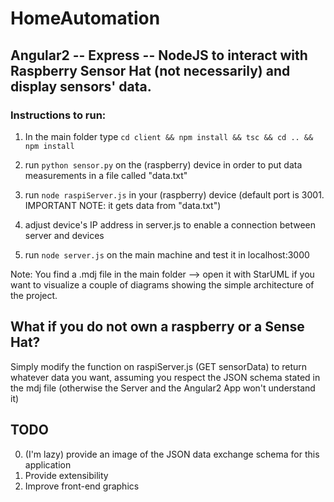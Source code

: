 # HomeAutomation
## Angular2 -- Express -- NodeJS to interact with Raspberry Sensor Hat (not necessarily) and display sensors' data.

### Instructions to run:

1. In the main folder type `cd client && npm install && tsc && cd .. && npm install`

2. run `python sensor.py` on the (raspberry) device in order to put data measurements in a file called "data.txt" 

3. run `node raspiServer.js` in your (raspberry) device (default port is 3001. IMPORTANT NOTE: it gets data from "data.txt")

4. adjust device's IP address in server.js to enable a connection between server and devices

5. run `node server.js` on the main machine and test it in localhost:3000

Note: You find a .mdj file in the main folder --> open it with StarUML if you want to visualize a couple of diagrams showing the simple architecture of the project.

## What if you do not own a raspberry or a Sense Hat?
  Simply modify the function on raspiServer.js (GET sensorData) to return whatever data you want, assuming you respect the JSON schema stated in the mdj file (otherwise the Server and the Angular2 App won't understand it)

## TODO
0. (I'm lazy) provide an image of the JSON data exchange schema for this application
1. Provide extensibility
2. Improve front-end graphics


